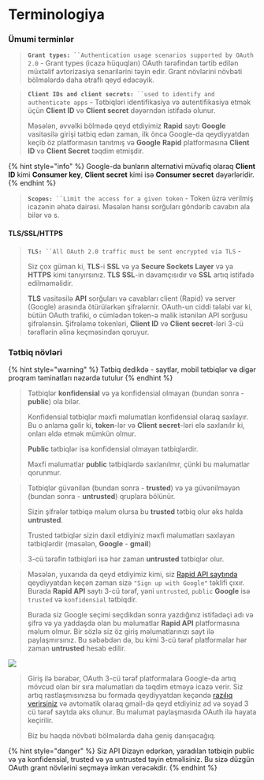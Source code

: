 # Terminologiya

### Ümumi terminlər

> **`Grant types:`**` ``Authentication usage scenarios supported by OAuth 2.0` - Grant types (icazə hüquqları) OAuth tərəfindən tərtib edilən müxtəlif avtorizasiya senarilərini təyin edir. Grant növlərini növbəti bölmələrdə daha ətraflı qeyd edəcəyik.&#x20;

> **`Client IDs and client secrets:`**` ``used to identify and authenticate apps` - Tətbiqləri identifikasiya və autentifikasiya etmək üçün **Client ID** və **Client secret** dəyərndən istifadə olunur.&#x20;
>
> Məsələn, əvvəlki bölmədə qeyd etdiyimiz **Rapid** saytı **Google** vasitəsilə girişi tətbiq edən zaman, ilk öncə Google-da qeydiyyatdan keçib öz platformasın tanıtmış və **Google** **Rapid** platformasına **Client ID** və **Client Secret** təqdim etmişdir.&#x20;

{% hint style="info" %}
Google-da bunların alternativi müvafiq olaraq **Client ID** kimi **Consumer key**, **Client secret** kimi isə **Consumer secret** dəyərləridir.
{% endhint %}

> **`Scopes:`**` ``Limit the access for a given token` - Token üzrə verilmiş icazənin əhatə dairəsi. Məsələn hansı sorğuları göndərib cavabın ala bilər və s.

#### TLS/SSL/HTTPS

> **`TLS:`**` ``All OAuth 2.0 traffic must be sent encrypted via TLS` -&#x20;
>
> Siz çox güman ki, **TLS**-i **SSL** və ya **Secure Sockets Layer** və ya **HTTPS** kimi tanıyırsınız. **TLS** **SSL**-in davamçısıdır və **SSL** artıq istifadə edilməməlidir.
>
> **TLS** vasitəsilə **API** sorğuları və cavabları client (Rapid) və server (Google) arasında ötürülərkən şifrələrnir. OAuth-un ciddi tələbi var ki, bütün OAuth trafiki, o cümlədən token-ə malik istənilən API sorğusu şifrələnsin. Şifrələmə tokenləri, **Client ID** və **Client secret**-ləri 3-cü tərəflərin əlinə keçməsindən qoruyur.

### Tətbiq növləri

{% hint style="warning" %}
Tətbiq dedikdə - saytlar, mobil tətbiqlər və digər proqram təminatları nəzərdə tutulur&#x20;
{% endhint %}

> Tətbiqlər **konfidensial** və ya konfidensial olmayan (bundan sonra - **public**) ola bilər.&#x20;
>
> Konfidensial tətbiqlər məxfi məlumatları konfidensial olaraq saxlayır. Bu o anlama gəlir ki, **token**-lər və **Client secret**-ləri elə saxlanılır ki, onları əldə etmək mümkün olmur.&#x20;
>
> **Public** tətbiqlər isə konfidensial olmayan tətbiqlərdir.&#x20;
>
> Məxfi məlumatlar **public** tətbiqlərdə saxlanılmır, çünki bu məlumatlar qorunmur.&#x20;

> Tətbiqlər güvənilən (bundan sonra - **trusted**) və ya güvənilməyən (bundan sonra - **untrusted**) qruplara bölünür.
>
> Sizin şifrələr tətbiqə məlum olursa bu **trusted** tətbiq olur əks halda **untrusted**.
>
> Trusted tətbiqlər sizin daxil etdiyiniz məxfi məlumatları saxlayan tətbiqlərdir (məsələn, **Google** - **gmail**)
>
> 3-cü tərəfin tətbiqləri isə hər zaman **untrusted** tətbiqlər olur.&#x20;

> Məsələn, yuxarıda da qeyd etdiyimiz kimi, siz [Rapid API saytında ](https://rapidapi.com/)qeydiyyatdan keçən zaman sizə `"Sign up with Google"` təklifi çıxır. Burada **Rapid API** saytı 3-cü tərəf, yəni `untrusted`, `public` **Google** isə `trusted` və `konfidensial` tətbiqdir.
>
> Burada siz Google seçimi seçdikdən sonra yazdığınız istifadəçi adı və şifrə və ya yaddaşda olan bu məlumatlar **Rapid API** platformasına məlum olmur. Bir sözlə siz öz giriş məlumatlarınızı sayt ilə paylaşmırsınız. Bu səbəbdən də, bu kimi 3-cü tərəf platformalar hər zaman **untrusted** hesab edilir.

![](<../../.gitbook/assets/vk\_swiftshader\_icd.json (1).png>)

> Giriş ilə bərabər, OAuth 3-cü tərəf platformalara Google-da artıq mövcud olan bir sıra məlumatları da təqdim etməyə icazə verir. Siz artıq rastlaşmısınızsa bu formada qeydiyyatdan keçəndə [razılıq verirsiniz](../grant-noevl-ri/authorization-code/#icaz) və avtomatik olaraq gmail-də qeyd etdiyiniz ad və soyad 3 cü tərəf saytda əks olunur. Bu məlumat paylaşmasıda OAuth ilə həyata keçirilir.
>
> Biz bu haqda növbəti bölmələrdə daha geniş danışacağıq.

{% hint style="danger" %}
Siz API Dizayn edərkən, yaradılan tətbiqin public və ya konfidensial, trusted və ya untrusted təyin etməlisiniz. Bu sizə düzgün OAuth grant növlərini seçməyə imkan verəcəkdir.
{% endhint %}
